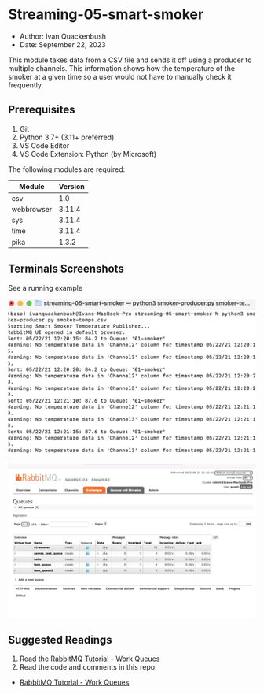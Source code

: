 # Streaming-05-smart-smoker
- Author: Ivan Quackenbush
- Date: September 22, 2023

This module takes data from a CSV file and sends it off using a producer to multiple channels. This information shows how the temperature of the smoker at a given time so a user would not have to manually check it frequently.

## Prerequisites

1. Git
1. Python 3.7+ (3.11+ preferred)
1. VS Code Editor
1. VS Code Extension: Python (by Microsoft)

The following modules are required: 


| Module          | Version  |
|-----------------|----------|
| csv             | 1.0      |
| webbrowser      | 3.11.4   |
| sys             | 3.11.4   |
| time            | 3.11.4   |
| pika            | 1.3.2    |


## Terminals Screenshots

See a running example

![Workign Terminal](<Terminal Screenshot.png>)

![RabbitMQ working](RabbitMQ-screenshot.png)



## Suggested Readings

1. Read the [RabbitMQ Tutorial - Work Queues](https://www.rabbitmq.com/tutorials/tutorial-two-python.html)
1. Read the code and comments in this repo.


- [RabbitMQ Tutorial - Work Queues](https://www.rabbitmq.com/tutorials/tutorial-two-python.html)



